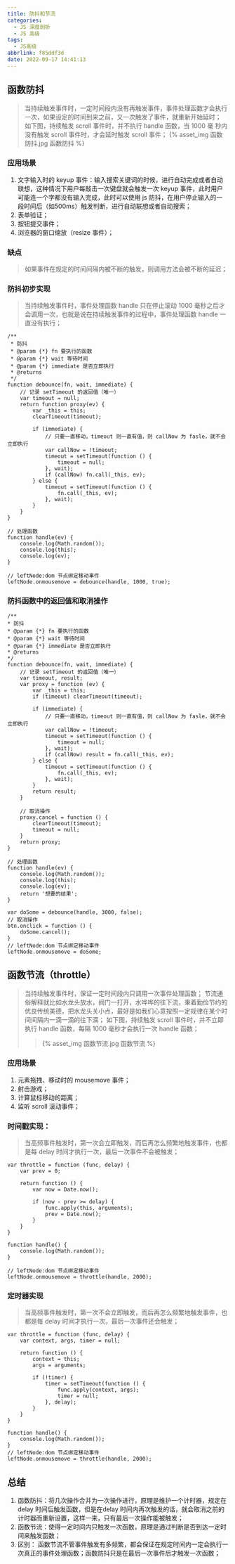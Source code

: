 ```yaml
---
title: 防抖和节流
categories:
  - JS 深度剖析
  - JS 高级
tags:
  - JS高级
abbrlink: f85ddf3d
date: 2022-09-17 14:41:13
---
```


## 函数防抖
> 当持续触发事件时，一定时间段内没有再触发事件，事件处理函数才会执行一次，如果设定的时间到来之前，又一次触发了事件，就重新开始延时；
> 如下图，持续触发 scroll 事件时，并不执行 handle 函数，当 1000 毫 秒内没有触发 scroll 事件时，才会延时触发 scroll 事件；
> {% asset_img 函数防抖.jpg 函数防抖 %}

### 应用场景
1. 文字输入时的 keyup 事件：输入搜索关键词的时候，进行自动完成或者自动联想，这种情况下用户每敲击一次键盘就会触发一次 keyup 事件，此时用户可能连一个字都没有输入完成，此时可以使用 js 防抖，在用户停止输入的一段时间后（如500ms）触发判断，进行自动联想或者自动搜索；
2. 表单验证；
3. 按钮提交事件；
4. 浏览器的窗口缩放（resize 事件）；

### 缺点
>如果事件在规定的时间间隔内被不断的触发，则调用方法会被不断的延迟；

### 防抖初步实现
>当持续触发事件时，事件处理函数 handle 只在停止滚动 1000 毫秒之后才会调用一次，也就是说在持续触发事件的过程中，事件处理函数 handle 一直没有执行；
```JS
/**
 * 防抖
 * @param {*} fn 要执行的函数
 * @param {*} wait 等待时间
 * @param {*} immediate 是否立即执行
 * @returns 
 */
function debounce(fn, wait, immediate) {
    // 记录 setTimeout 的返回值（唯一）
    var timeout = null;
    return function proxy(ev) {
        var _this = this;
        clearTimeout(timeout);

        if (immediate) {
            // 只要一直移动，timeout 则一直有值，则 callNow 为 fasle，就不会立即执行
            var callNow = !timeout;
            timeout = setTimeout(function () {
                timeout = null;
            }, wait);
            if (callNow) fn.call(_this, ev);
        } else {
            timeout = setTimeout(function () {
                fn.call(_this, ev);
            }, wait);
        }
    }
}

// 处理函数
function handle(ev) {
    console.log(Math.random());
    console.log(this);
    console.log(ev);
}

// leftNode:dom 节点绑定移动事件
leftNode.onmousemove = debounce(handle, 1000, true);
```
### 防抖函数中的返回值和取消操作
```JS
/**
* 防抖
* @param {*} fn 要执行的函数
* @param {*} wait 等待时间
* @param {*} immediate 是否立即执行
* @returns 
*/
function debounce(fn, wait, immediate) {
    // 记录 setTimeout 的返回值（唯一）
    var timeout, result;
    var proxy = function (ev) {
        var _this = this;
        if (timeout) clearTimeout(timeout);

        if (immediate) {
            // 只要一直移动，timeout 则一直有值，则 callNow 为 fasle，就不会立即执行
            var callNow = !timeout;
            timeout = setTimeout(function () {
                timeout = null;
            }, wait);
            if (callNow) result = fn.call(_this, ev);
        } else {
            timeout = setTimeout(function () {
                fn.call(_this, ev);
            }, wait);
        }
        return result;
    }

    // 取消操作
    proxy.cancel = function () {
        clearTimeout(timeout);
        timeout = null;
    }
    return proxy;
}

// 处理函数
function handle(ev) {
    console.log(Math.random());
    console.log(this);
    console.log(ev);
    return '想要的结果';
}

var doSome = debounce(handle, 3000, false);
// 取消操作
btn.onclick = function () {
    doSome.cancel();
}
// leftNode:dom 节点绑定移动事件
leftNode.onmousemove = doSome;
```

## 函数节流（throttle）
> 当持续触发事件时，保证一定时间段内只调用一次事件处理函数；
> 节流通俗解释就比如水龙头放水，阀门一打开，水哗哗的往下流，秉着勤俭节约的优良传统美德，把水龙头关小点，最好是如我们心意按照一定规律在某个时间间隔内一滴一滴的往下滴；
> 如下图，持续触发 scroll 事件时，并不立即执行 handle 函数，每隔 1000 毫秒才会执行一次 handle 函数；
> > {% asset_img 函数节流.jpg 函数节流 %}

### 应用场景
1. 元素拖拽、移动时的 mousemove 事件；
2. 射击游戏；
3. 计算鼠标移动的距离；
4. 监听 scroll 滚动事件；

### 时间戳实现：
>当高频事件触发时，第一次会立即触发，而后再怎么频繁地触发事件，也都是每 delay 时间才执行一次，最后一次事件不会被触发；
```JS
var throttle = function (func, delay) {
    var prev = 0;

    return function () {
        var now = Date.now();

        if (now - prev >= delay) {
            func.apply(this, arguments);
            prev = Date.now();
        }
    }
}

function handle() {
    console.log(Math.random());
}

// leftNode:dom 节点绑定移动事件
leftNode.onmousemove = throttle(handle, 2000);
```
### 定时器实现
>当高频事件触发时，第一次不会立即触发，而后再怎么频繁地触发事件，也都是每 delay 时间才执行一次，最后一次事件还会触发；
```JS
var throttle = function (func, delay) {
    var context, args, timer = null;

    return function () {
        context = this;
        args = arguments;

        if (!timer) {
            timer = setTimeout(function () {
                func.apply(context, args);
                timer = null;
            }, delay);
        }
    }
}

function handle() {
    console.log(Math.random());
}
// leftNode:dom 节点绑定移动事件
leftNode.onmousemove = throttle(handle, 2000);
```

## 总结
1. 函数防抖：将几次操作合并为一次操作进行，原理是维护一个计时器，规定在 delay 时间后触发函数，但是在delay 时间内再次触发的话，就会取消之前的计时器而重新设置，这样一来，只有最后一次操作能被触发；
2. 函数节流：使得一定时间内只触发一次函数，原理是通过判断是否到达一定时间来触发函数；
3. 区别： 函数节流不管事件触发有多频繁，都会保证在规定时间内一定会执行一次真正的事件处理函数；函数防抖只是在最后一次事件后才触发一次函数；
